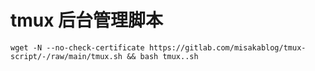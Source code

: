 # tmux 后台管理脚本

```shell
wget -N --no-check-certificate https://gitlab.com/misakablog/tmux-script/-/raw/main/tmux.sh && bash tmux..sh
```
